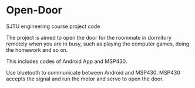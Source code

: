 # Open-Door
SJTU engineering course project code

The project is aimed to open the door for the roommate in dormitory remotely when you are in busy, such as playing the computer games, doing the homework and so on.

This includes codes of Android App and MSP430.

Use bluetooth to communicate between Android and MSP430. MSP430 accepts the signal and run the motor and servo to open the door.
